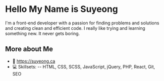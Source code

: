 # Hello My Name is Suyeong

I'm a front-end developer with a passion for finding problems and solutions and creating clean and efficient code. 
I really like trying and learning something new. It never gets boring.

## More about Me 
- 🔗 https://suyeong.ca
- 💻 Skillsets: 
  -- HTML, CSS, SCSS, JavaScript, jQuery, PHP, React, Git, SEO

<!--
**su794/su794** is a ✨ _special_ ✨ repository because its `README.md` (this file) appears on your GitHub profile.

-->
